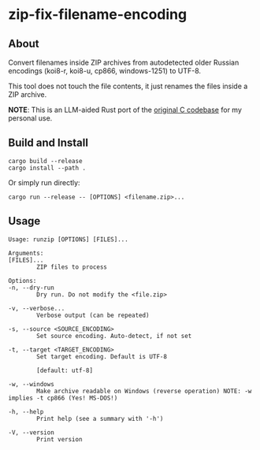 # zip-fix-filename-encoding

## About

Convert filenames inside ZIP archives from autodetected older Russian encodings (koi8-r, koi8-u, cp866, windows-1251) to UTF-8.

This tool does not touch the file contents, it just renames the files inside a ZIP archive.

**NOTE**: This is an LLM-aided Rust port of the [original C codebase](https://github.com/vlm/zip-fix-filename-encoding) for my personal use.

## Build and Install

    cargo build --release
    cargo install --path .

Or simply run directly:

    cargo run --release -- [OPTIONS] <filename.zip>...

## Usage

    Usage: runzip [OPTIONS] [FILES]...

    Arguments:
    [FILES]...
            ZIP files to process

    Options:
    -n, --dry-run
            Dry run. Do not modify the <file.zip>

    -v, --verbose...
            Verbose output (can be repeated)

    -s, --source <SOURCE_ENCODING>
            Set source encoding. Auto-detect, if not set

    -t, --target <TARGET_ENCODING>
            Set target encoding. Default is UTF-8
            
            [default: utf-8]

    -w, --windows
            Make archive readable on Windows (reverse operation) NOTE: -w implies -t cp866 (Yes! MS-DOS!)

    -h, --help
            Print help (see a summary with '-h')

    -V, --version
            Print version
